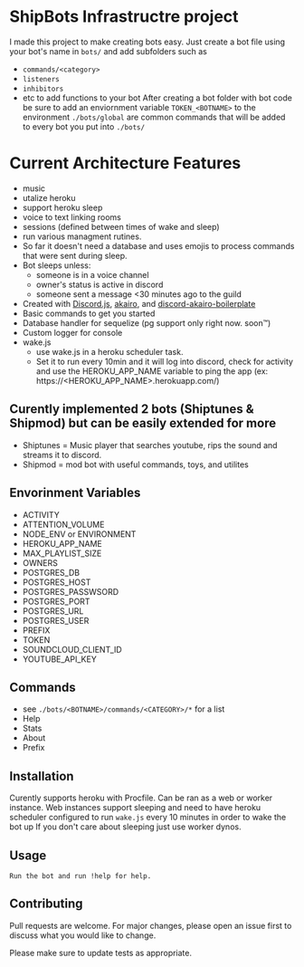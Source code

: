 # ShipBots Infrastructre project

I made this project to make creating bots easy. Just create a bot file using your bot's name in `bots/` and add subfolders such as
 -  `commands/<category>`
 -  `listeners`
 -  `inhibitors`
 -  etc to add functions to your bot
After creating a bot folder with bot code be sure to add an enviornment variable `TOKEN_<BOTNAME>` to the environment
`./bots/global` are common commands that will be added to every bot you put into `./bots/`

# Current Architecture Features
 - music
 - utalize heroku
 - support heroku sleep
 - voice to text linking rooms 
 - sessions (defined between times of wake and sleep)
 - run various managment rutines.
 - So far it doesn't need a database and uses emojis to process commands that were sent during sleep.
 - Bot sleeps unless:
   - someone is in a voice channel
   - owner's status is active in discord
   - someone sent a message <30 minutes ago to the guild
 - Created with [Discord.js](https://discord.js.org/), [akairo](https://discord-akairo.github.io/), and [discord-akairo-boilerplate](https://github.com/Snipey/discord-akairo-boilerplate)
 - Basic commands to get you started
 - Database handler for sequelize (pg support only right now. soon™)
 - Custom logger for console
 - wake.js
   - use wake.js in a heroku scheduler task.
   - Set it to run every 10min and it will log into discord, check for activity and use the HEROKU_APP_NAME variable to ping the app (ex: https://<HEROKU_APP_NAME>.herokuapp.com/)

## Curently implemented 2 bots (Shiptunes & Shipmod) but can be easily extended for more
 - Shiptunes = Music player that searches youtube, rips the sound and streams it to discord.
 - Shipmod = mod bot with useful commands, toys, and utilites


 ## Envorinment Variables
 - ACTIVITY
 - ATTENTION_VOLUME
 - NODE_ENV or ENVIRONMENT
 - HEROKU_APP_NAME
 - MAX_PLAYLIST_SIZE
 - OWNERS
 - POSTGRES_DB
 - POSTGRES_HOST
 - POSTGRES_PASSWSORD
 - POSTGRES_PORT
 - POSTGRES_URL
 - POSTGRES_USER
 - PREFIX
 - TOKEN<BOTNAME>
 - SOUNDCLOUD_CLIENT_ID
 - YOUTUBE_API_KEY


## Commands
- see `./bots/<BOTNAME>/commands/<CATEGORY>/*` for a list
- Help
- Stats
- About
- Prefix


## Installation
Curently supports heroku with Procfile. Can be ran as a web or worker instance. 
Web instances support sleeping and need to have heroku scheduler configured to run `wake.js` every 10 minutes in order to wake the bot up
If you don't care about sleeping just use worker dynos.

## Usage


```Run the bot and run !help for help.```

## Contributing
Pull requests are welcome. For major changes, please open an issue first to discuss what you would like to change.

Please make sure to update tests as appropriate.

